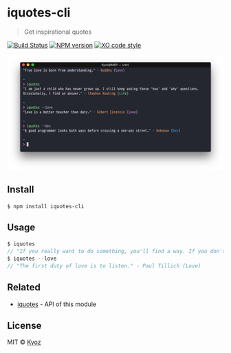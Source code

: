 # iquotes-cli 

> Get inspirational quotes

[![Build Status](https://travis-ci.org/banminkyoz/iquotes-cli.svg?branch=master)](https://travis-ci.org/banminkyoz/iquotes-cli) [![NPM version](https://badge.fury.io/js/iquotes-cli.svg)](http://badge.fury.io/js/iquotes-cli) [![XO code style](https://img.shields.io/badge/code_style-XO-5ed9c7.svg)](https://github.com/xojs/xo)

<p align="center">
  <img src="banner.png" width="800">
</p>

## Install

```
$ npm install iquotes-cli
```

## Usage

```js
$ iquotes
// "If you really want to do something, you'll find a way. If you don't, you'll find an excuse." - Jim Rohn (Life)
$ iquotes --love
// "The first duty of love is to listen." - Paul Tillich (Love)
```

## Related

- [iquotes](https://github.com/banminkyoz/iquotes) - API of this module

## License

MIT © [Kyoz](mailto:banminkyoz@gmail.com)
